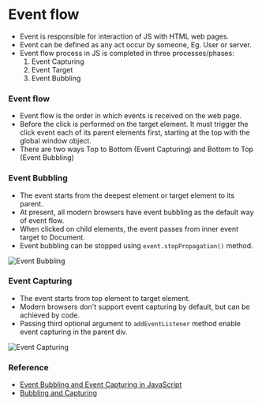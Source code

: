 # Event flow

- Event is responsible for interaction of JS with HTML web pages.
- Event can be defined as any act occur by someone, Eg. User or server.
- Event flow process in JS is completed in three processes/phases: 
  1. Event Capturing
  2. Event Target
  3. Event Bubbling

### Event flow

- Event flow is the order in which events is received on the web page.
- Before the click is performed on the target element. It must trigger the click event each of its parent elements first, starting at the top with the global window object.
- There are two ways Top to Bottom (Event Capturing) and Bottom to Top (Event Bubbling)

### Event Bubbling

- The event starts from the deepest element or target element to its parent.
- At present, all modern browsers have event bubbling as the default way of event flow.
- When clicked on child elements, the event passes from inner event target to Document.
- Event bubbling can be stopped using `event.stopPropagation()` method.

![Event Bubbling](https://miro.medium.com/max/640/1*QXDzDRLYkUwbVvVGBPTWHw.webp)

### Event Capturing

- The event starts from top element to target element.
- Modern browsers don't support event capturing by default, but can be achieved by code.
- Passing third optional argument to `addEventListener` method enable event capturing in the parent div.

![Event Capturing](https://miro.medium.com/max/640/1*eVliu4Tezwgm7flcUWIaVg.webp)

### Reference

- [Event Bubbling and Event Capturing in JavaScript](https://vsvaibhav2016.medium.com/event-bubbling-and-event-capturing-in-javascript-6ff38bec30e#:~:text=Event%20Flow%20%3A,performed%20on%20the%20target%20element.)
- [Bubbling and Capturing](https://javascript.info/bubbling-and-capturing#bubbling)





